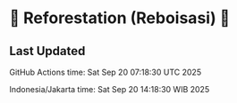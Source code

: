 
# 🌳 Reforestation (Reboisasi) 🌲

## Last Updated

GitHub Actions time: Sat Sep 20 07:18:30 UTC 2025

Indonesia/Jakarta time: Sat Sep 20 14:18:30 WIB 2025
